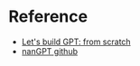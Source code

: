# Reference
- [Let's build GPT: from scratch](https://www.youtube.com/watch?v=kCc8FmEb1nY&ab_channel=AndrejKarpathy)
- [nanGPT github](https://github.com/karpathy/ng-video-lecture)